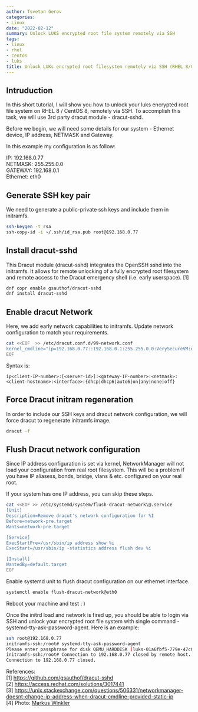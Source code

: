 ```yaml
---
author: Tsvetan Gerov
categories:
- Linux
date: "2022-02-12"
summary: Unlock LUKS encrypted root file system remotely via SSH
tags:
- linux
- rhel
- centos
- luks
title: Unlock LUKs encrypted root filesystem remotely via SSH (RHEL 8/CentOS 8)
---
```


## Intruduction
In this short tutorial, I will show you how to unlock your luks encrypted root file system on RHEL 8 / CentOS 8, remotely via SSH. To accomplish this task, we will use 3rd party dracut module - dracut-sshd.

Before we begin, we will need some details for our system - Ethernet device, IP address, NETMASK and Gateway. 

In this example my configuration is as follow:

IP: 192.168.0.77  
NETMASK: 255.255.0.0  
GATEWAY: 192.168.0.1  
Ethernet: eth0  



## Generate SSH key pair
We need to generate a public-private ssh keys and include them in initramfs.

```bash
ssh-keygen -t rsa 
ssh-copy-id -i ~/.ssh/id_rsa.pub root@192.168.0.77
```

## Install dracut-sshd
This Dracut module (dracut-sshd) integrates the OpenSSH sshd into the initramfs. It allows for remote unlocking of a fully encrypted root filesystem and remote access to the Dracut emergency shell (i.e. early userspace). [1]

```bash
dnf copr enable gsauthof/dracut-sshd
dnf install dracut-sshd
```

## Enable dracut Network

Here, we add early network capabilities to initramfs. 
Update network configuration to match your requirements.

```bash
cat <<EOF  >> /etc/dracut.conf.d/99-network.conf
kernel_cmdline="ip=192.168.0.77::192.168.0.1:255.255.0.0:VerySecureVM:eth0:off"
EOF
```

Syntax is:
```
ip<client-IP-number>:[<server-id>]:<gateway-IP-number>:<netmask>:<client-hostname>:<interface>:{dhcp|dhcp6|auto6|on|any|none|off}
```

## Force Dracut initram regeneration
In order to include our SSH keys and dracut network configuration, we will force dracut to regenerate initramfs image.

```bash
dracut -f
```

## Flush Dracut network configuration

Since IP address configuration is set via kernel, NetworkManager will not load your configuration from real root filesystem. This will be a problem if you have IP aliasess, bonds, bridge, vlans & etc. configured on your real root.

If your system has one IP address, you can skip these steps.

```bash
cat <<EOF >> /etc/systemd/system/flush-dracut-network\@.service
[Unit]
Description=Remove dracut's network configuration for %I
Before=network-pre.target
Wants=network-pre.target

[Service]
ExecStartPre=/usr/sbin/ip address show %i
ExecStart=/usr/sbin/ip -statistics address flush dev %i

[Install]
WantedBy=default.target
EOF

```

 Enable systemd unit to flush dracut configuration on our ethernet interface.
 
```bash
systemctl enable flush-dracut-network@eth0
```

Reboot your machine and test : )

Once the initrd load and network is fired up, you should be able to login via SSH and unlock your encrypted root file system with single command - systemd-tty-ask-password-agent. Here is an example:

```bash
ssh root@192.168.0.77
initramfs-ssh:/root# systemd-tty-ask-password-agent
Please enter passphrase for disk QEMU_HARDDISK (luks-01a6fbf5-779e-47c0-b7bd-efca0252d5d9)! ********
initramfs-ssh:/root# Connection to 192.168.0.77 closed by remote host.
Connection to 192.168.0.77 closed.
```

References:  
[1] https://github.com/gsauthof/dracut-sshd  
[2] https://access.redhat.com/solutions/3017441  
[3] https://unix.stackexchange.com/questions/506331/networkmanager-doesnt-change-ip-address-when-dracut-cmdline-provided-static-ip  
[4] Photo: [Markus Winkler](https://unsplash.com/photos/SZ98vfIx0pw)
